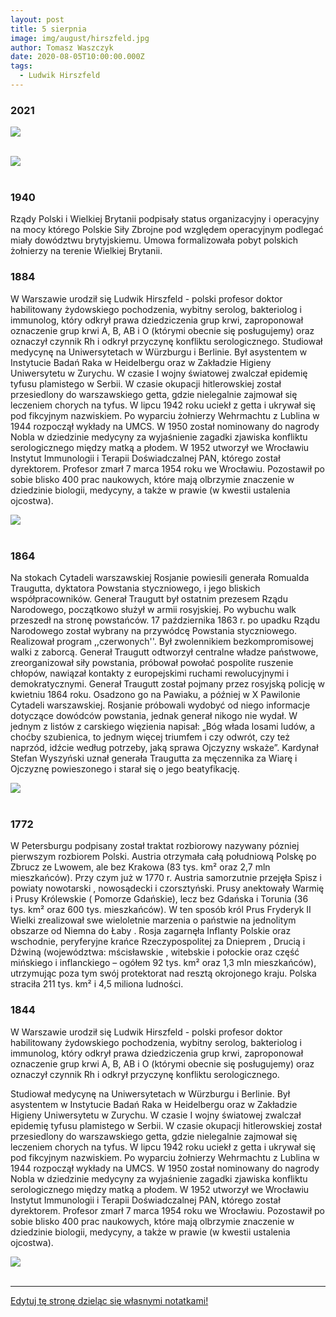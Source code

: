 ```yaml
---
layout: post
title: 5 sierpnia
image: img/august/hirszfeld.jpg
author: Tomasz Waszczyk
date: 2020-08-05T10:00:00.000Z
tags:
  - Ludwik Hirszfeld
---
```


### 2021

<img src="./img/august/centralbanking.png"><br><br>

<img src="./img/august/inflacjaglapinski.jpg"><br><br>

### 1940

Rządy Polski i Wielkiej Brytanii podpisały status organizacyjny i operacyjny na mocy którego Polskie Siły Zbrojne pod względem operacyjnym podlegać miały dowództwu brytyjskiemu.
Umowa formalizowała pobyt polskich żołnierzy na terenie Wielkiej Brytanii.

### 1884

W Warszawie urodził się Ludwik Hirszfeld - polski profesor doktor habilitowany żydowskiego pochodzenia, wybitny serolog, bakteriolog i immunolog, który odkrył prawa dziedziczenia grup krwi, zaproponował oznaczenie grup krwi A, B, AB i O (którymi obecnie się posługujemy) oraz oznaczył czynnik Rh i odkrył przyczynę konfliktu serologicznego.
Studiował medycynę na Uniwersytetach w Würzburgu i Berlinie.
Był asystentem w Instytucie Badań Raka w Heidelbergu oraz w Zakładzie Higieny Uniwersytetu w Zurychu. W czasie I wojny światowej zwalczał epidemię tyfusu plamistego w Serbii. W czasie okupacji hitlerowskiej został przesiedlony do warszawskiego getta, gdzie nielegalnie zajmował się leczeniem chorych na tyfus. W lipcu 1942 roku uciekł z getta i ukrywał się pod fikcyjnym nazwiskiem. Po wyparciu żołnierzy Wehrmachtu z  Lublina w 1944 rozpoczął wykłady na UMCS. W 1950 został nominowany do nagrody Nobla w dziedzinie medycyny za wyjaśnienie zagadki zjawiska konfliktu serologicznego między matką a płodem. W 1952 utworzył we Wrocławiu Instytut Immunologii i Terapii Doświadczalnej PAN, którego został dyrektorem. Profesor zmarł 7 marca 1954 roku we Wrocławiu. Pozostawił po sobie blisko 400 prac naukowych, które mają olbrzymie znaczenie w dziedzinie biologii, medycyny, a także w  prawie (w kwestii ustalenia ojcostwa).

<img src="./img/august/hirszfeld.jpg"><br><br>

### 1864

Na stokach Cytadeli warszawskiej Rosjanie powiesili generała Romualda Traugutta, dyktatora Powstania styczniowego, i jego bliskich współpracowników. 
Generał Traugutt był ostatnim prezesem Rządu Narodowego, początkowo służył w armii rosyjskiej. Po wybuchu walk przeszedł na stronę powstańców. 
17 października 1863 r. po upadku Rządu Narodowego został wybrany na przywódcę Powstania styczniowego. Realizował program ,,czerwonych''. Był zwolennikiem bezkompromisowej walki z zaborcą. Generał Traugutt odtworzył centralne władze państwowe, zreorganizował siły powstania, próbował powołać pospolite ruszenie chłopów, nawiązał kontakty z europejskimi ruchami rewolucyjnymi i demokratycznymi. Generał Traugutt został pojmany przez rosyjską policję w kwietniu 1864 roku. Osadzono go na Pawiaku, a później w X Pawilonie Cytadeli warszawskiej. Rosjanie próbowali wydobyć od niego informacje dotyczące dowódców powstania, jednak generał nikogo nie wydał. W jednym z listów z carskiego więzienia napisał: „Bóg włada losami ludów, a choćby szubienica, to jednym więcej triumfem i czy odwrót, czy też naprzód, idźcie według potrzeby, jaką sprawa Ojczyzny wskaże”. 
Kardynał Stefan Wyszyński uznał generała Traugutta za męczennika za Wiarę i Ojczyznę powieszonego i starał się o jego beatyfikację.

<img src="./img/august/cytadela.jpg"><br><br>

### 1772

W Petersburgu podpisany został traktat rozbiorowy nazywany pózniej pierwszym rozbiorem Polski.
Austria otrzymała całą południową Polskę
po Zbrucz ze Lwowem, ale bez Krakowa (83
tys. km² oraz 2,7 mln mieszkańców). Przy
czym już w 1770 r. Austria samorzutnie
przejęła Spisz i powiaty nowotarski ,
nowosądecki i czorsztyński.
Prusy anektowały Warmię i Prusy
Królewskie ( Pomorze Gdańskie), lecz bez
Gdańska i Torunia (36 tys. km² oraz 600 tys.
mieszkańców). W ten sposób król Prus
Fryderyk II Wielki zrealizował swe wieloletnie
marzenia o państwie na jednolitym obszarze
od Niemna do Łaby .
Rosja zagarnęła Inflanty Polskie oraz
wschodnie, peryferyjne krańce
Rzeczypospolitej za Dnieprem , Drucią i Dźwiną
(województwa: mścisławskie , witebskie i
połockie oraz część mińskiego i inflanckiego
– ogółem 92 tys. km² oraz 1,3 mln
mieszkańców), utrzymując poza tym swój
protektorat nad resztą okrojonego kraju.
Polska straciła 211 tys. km² i 4,5 miliona
ludności.

### 1844

W Warszawie urodził się Ludwik Hirszfeld - polski profesor doktor habilitowany żydowskiego pochodzenia, wybitny serolog, bakteriolog i immunolog, który odkrył prawa dziedziczenia grup krwi, zaproponował oznaczenie grup krwi A, B, AB i O (którymi obecnie się posługujemy) oraz oznaczył czynnik Rh i odkrył przyczynę konfliktu serologicznego.

Studiował medycynę na Uniwersytetach w Würzburgu i Berlinie.
Był asystentem w Instytucie Badań Raka w Heidelbergu oraz w Zakładzie Higieny Uniwersytetu w Zurychu. W czasie I wojny światowej zwalczał epidemię tyfusu plamistego w Serbii. W czasie okupacji hitlerowskiej został przesiedlony do warszawskiego getta, gdzie nielegalnie zajmował się leczeniem chorych na tyfus. W lipcu 1942 roku uciekł z getta i ukrywał się pod fikcyjnym nazwiskiem. Po wyparciu żołnierzy Wehrmachtu z Lublina w 1944 rozpoczął wykłady na UMCS. W 1950 został nominowany do nagrody Nobla w dziedzinie medycyny za wyjaśnienie zagadki zjawiska konfliktu serologicznego między matką a płodem. W 1952 utworzył we Wrocławiu Instytut Immunologii i Terapii Doświadczalnej PAN, którego został dyrektorem. Profesor zmarł 7 marca 1954 roku we Wrocławiu. Pozostawił po sobie blisko 400 prac naukowych, które mają olbrzymie znaczenie w dziedzinie biologii, medycyny, a także w prawie (w kwestii ustalenia ojcostwa).

<img src="./img/august/hirszfeld.jpg"><br><br>

---

<a href="https://github.com/TomaszWaszczyk/historia.waszczyk.com/edit/master/src/content/august-5.md" target="_blank">Edytuj tę stronę dzieląc się własnymi notatkami!</a>
